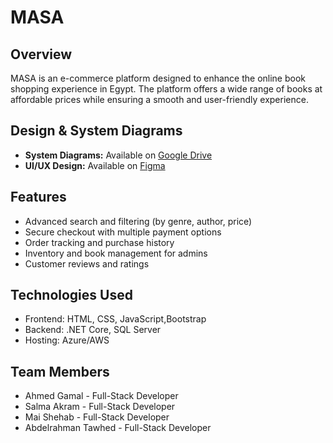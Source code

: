 # MASA

## Overview
MASA is an e-commerce platform designed to enhance the online book shopping experience in Egypt. The platform offers a wide range of books at affordable prices while ensuring a smooth and user-friendly experience.

## Design & System Diagrams  
- **System Diagrams:** Available on [Google Drive](https://drive.google.com/drive/folders/1_xX3pzX3BVyZF7ChlCi6RxWEcUMzw419?usp=drive_link)  
- **UI/UX Design:** Available on [Figma](https://www.figma.com/design/DpDSuVv3kEFhh7WQiLUE2Q/e-commerce?node-id=1-2903&t=ylV4GjcZacKoNAzq-0)  

## Features
- Advanced search and filtering (by genre, author, price)
- Secure checkout with multiple payment options
- Order tracking and purchase history
- Inventory and book management for admins
- Customer reviews and ratings

## Technologies Used
- Frontend: HTML, CSS, JavaScript,Bootstrap  
- Backend: .NET Core, SQL Server  
- Hosting: Azure/AWS  

## Team Members
- Ahmed Gamal - Full-Stack Developer  
- Salma Akram - Full-Stack Developer  
- Mai Shehab - Full-Stack Developer  
- Abdelrahman Tawhed - Full-Stack Developer

